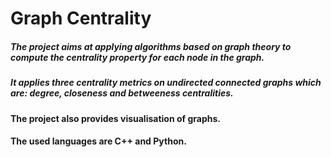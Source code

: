 # Graph Centrality
##### The project aims at applying algorithms based on graph theory to compute the **centrality** property for each node in the graph.
##### It applies three centrality metrics on **undirected connected graphs** which are: _**degree**_, _**closeness**_ and _**betweeness**_ centralities.
#### The project also provides **visualisation** of graphs.
#### The used languages are **C++** and **Python**.
